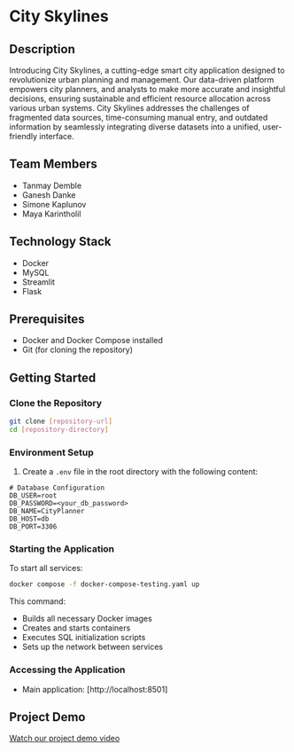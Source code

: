 # City Skylines

## Description
Introducing City Skylines, a cutting-edge smart city application designed to revolutionize urban planning and management. Our data-driven platform empowers city planners, and analysts to make more accurate and insightful decisions, ensuring sustainable and efficient resource allocation across various urban systems.  City Skylines addresses the challenges of fragmented data sources, time-consuming manual entry, and outdated information by seamlessly integrating diverse datasets into a unified, user-friendly interface.

## Team Members
- Tanmay Demble
- Ganesh Danke
- Simone Kaplunov
- Maya Karintholil

## Technology Stack
- Docker
- MySQL
- Streamlit
- Flask

## Prerequisites
- Docker and Docker Compose installed
- Git (for cloning the repository)

## Getting Started

### Clone the Repository
```bash
git clone [repository-url]
cd [repository-directory]
```

### Environment Setup
1. Create a `.env` file in the root directory with the following content:
```
# Database Configuration
DB_USER=root
DB_PASSWORD=<your_db_password>
DB_NAME=CityPlanner
DB_HOST=db
DB_PORT=3306
```

### Starting the Application
To start all services:
```bash
docker compose -f docker-compose-testing.yaml up
```

This command:
- Builds all necessary Docker images
- Creates and starts containers 
- Executes SQL initialization scripts
- Sets up the network between services

### Accessing the Application
- Main application: [http://localhost:8501]

## Project Demo
[Watch our project demo video](https://drive.google.com/file/d/1BBnLa91mkvAvl9vLtZ3rM94U7DNcAVot/view?usp=sharing)
